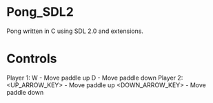 Pong_SDL2
=========

Pong written in C using SDL 2.0 and extensions.

Controls
========
Player 1:
  W - Move paddle up
  D - Move paddle down
Player 2:
  <UP_ARROW_KEY>    - Move paddle up
  <DOWN_ARROW_KEY>  - Move paddle down
